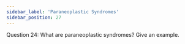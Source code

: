 ```yaml
---
sidebar_label: 'Paraneoplastic Syndromes'
sidebar_position: 27
---
```

Question 24: What are paraneoplastic syndromes? Give an example.